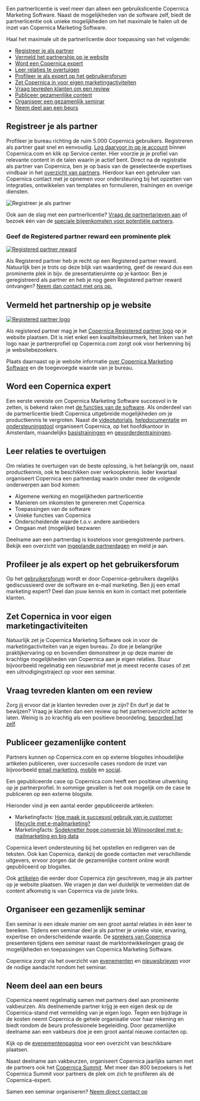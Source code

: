 Een partnerlicentie is veel meer dan alleen een gebruikslicentie
Copernica Marketing Software. Naast de mogelijkheden van de software
zelf, biedt de partnerlicentie ook unieke mogelijkheden om het maximale
te halen uit de inzet van Copernica Marketing Software.

Haal het maximale uit de partnerlicentie door toepassing van het
volgende:

-   [Registreer je als partner](#registreer-je-als-partner)
-   [Vermeld het partnership op je website](#vermeld-het-partnership)
-   [Word een Copernica expert](#Copernica-expert)
-   [Leer relaties te overtuigen](#leer-relaties-te-overtuigen)
-   [Profileer je als expert op het gebruikersforum](#forum)
-   [Zet Copernica in voor eigen
    marketingactiviteiten](#zet-Copernica-in)
-   [Vraag tevreden klanten om een review](#reviews)
-   [Publiceer gezamenlijke content](#gezamenlijke-content)
-   [Organiseer een gezamenlijk seminar](#seminar-organiseren)
-   [Neem deel aan een beurs](#beurzen)

Registreer je als partner
-------------------------

Profileer je bureau richting de ruim 5.000 Copernica gebruikers.
Registreren als partner gaat snel en eenvoudig. [Log daarvoor in op je
account](https://www.copernica.com/nl/userprofile "inloggen op Copernica.com")
binnen Copernica.com en klik op Service center. Hier voorzie je je
profiel van relevante content in de talen waarin je actief bent. Direct
na de registratie als partner van Copernica, ben je op basis van de
geselecteerde expertises vindbaar in het [overzicht van
partners](./vind-een-partner.md "vind een partner").
Hierdoor kan een gebruiker van Copernica contact met je opnemen voor
ondersteuning bij het opzetten van integraties, ontwikkelen van
templates en formulieren, trainingen en overige diensten.

![Registreer je als
partner](../images/register-as-copernica-partner-nl.png)

Ook aan de slag met een partnerlicentie? [Vraag de partnertarieven
aan](http://www.copernica.com/nl/partners/vraag-partnerprijzen-aan "Vraag de partnertarieven aan")
of bezoek één van de [speciale bijeenkomsten voor potentiële
partners](http://www.copernica.com/nl/ondersteuning/productdemonstraties).

### Geef de Registered partner reward een prominente plek

[![Registered partner
reward](../images/RegisteredPartner.JPG "Registered partner reward")](./neem-contact-met-ons-op.md "Neem contact met ons op")

Als Registered partner heb je recht op een Registered partner reward.
Natuurlijk ben je trots op deze blijk van waardering, geef de reward dus
een prominente plek in bijv. de presentatieruimte op je kantoor. Ben je
geregistreerd als partner en heb je nog geen Registered partner reward
ontvangen? [Neem dan contact met ons
op.](./neem-contact-met-ons-op.md "Neem contact met ons op")

Vermeld het partnership op je website
-------------------------------------

[![Registered partner
logo](../images/Copernica-registered-partner-logo.png "Registered partner logo")](./mediabronnen.md)

Als registered partner mag je het [Copernica Registered partner
logo](./mediabronnen.md "Registered partner logo") op
je website plaatsen. Dit is niet enkel een kwaliteitskeurmerk, het
linken van het logo naar je partnerprofiel op Copernica.com zorgt ook
voor herkenning bij je websitebezoekers.

Plaats daarnaast op je website informatie [over Copernica Marketing
Software](./mediabronnen.md "Over Copernica Marketing Software")
en de toegevoegde waarde van je bureau.

Word een Copernica expert
-------------------------

Een eerste vereiste om Copernica Marketing Software succesvol in te
zetten, is bekend raken met [de functies van de
software](./functies.md). Als onderdeel
van de partnerlicentie biedt Copernica uitgebreide mogelijkheden om je
productkennis te vergroten. Naast de
[videotutorials](./videos.md "Videotutorials"),
[helpdocumentatie](./helpdocumentatie.md "helpdocumentatie")
en [ondersteuningstool](./ondersteuningstool.md "Ondersteuningstool")
organiseert Copernica, op het hoofdkantoor in Amsterdam, maandelijks
[basistrainingen](./copernica-training.md)
en [gevorderdentrainingen](./copernica-training.md).

Leer relaties te overtuigen
---------------------------

Om relaties te overtuigen van de beste oplossing, is het belangrijk om,
naast productkennis, ook te beschikken over verkoopkennis. Ieder
kwartaal organiseert Copernica een partnerdag waarin onder meer de
volgende onderwerpen aan bod komen:

-   Algemene werking en mogelijkheden partnerlicentie
-   Manieren om inkomsten te genereren met Copernica
-   Toepassingen van de software
-   Unieke functies van Copernica
-   Onderscheidende waarde t.o.v. andere aanbieders
-   Omgaan met (mogelijke) bezwaren

Deelname aan een partnerdag is kosteloos voor geregistreerde partners.
Bekijk een overzicht van [ingeplande
partnerdagen](./evenementen.md "evenementen")
en meld je aan.

Profileer je als expert op het gebruikersforum
----------------------------------------------

Op het [gebruikersforum](https://www.copernica.com/nl/forum/) wordt er
door Copernica-gebruikers dagelijks gediscussieerd over de software en
e-mail marketing. Ben jij een email marketing expert? Deel dan jouw
kennis en kom in contact met potentiele klanten.

Zet Copernica in voor eigen marketingactiviteiten
-------------------------------------------------

Natuurlijk zet je Copernica Marketing Software ook in voor de
marketingactiviteiten van je eigen bureau. Zo doe je belangrijke
praktijkervaring op en bovendien demonstreer je op deze manier de
krachtige mogelijkheden van Copernica aan je eigen relaties. Stuur
bijvoorbeeld regelmatig een nieuwsbrief met je meest recente cases of
zet een uitnodigingstraject op voor een seminar.

Vraag tevreden klanten om een review
------------------------------------

Zorg jij ervoor dat je klanten tevreden over je zijn? En durf je dat te
bewijzen? Vraag je klanten dan een review op het partneroverzicht achter
te laten. Weinig is zo krachtig als een positieve beoordeling,
[beoordeel het
zelf](https://www.copernica.com/nl/partners/profile/4541127 "reviews").

Publiceer gezamenlijke content
------------------------------

Partners kunnen op Copernica.com en op externe blogsites inhoudelijke
artikelen publiceren, over succesvolle cases rondom de inzet van
bijvoorbeeld [email marketing](./email-marketing-functionaliteiten.md "Email marketing"),
[mobile](./mobile.md "Mobile") en
[social](./social.md "Social").

Een gepubliceerde case op Copernica.com heeft een positieve uitwerking
op je partnerprofiel. In sommige gevallen is het ook mogelijk om de case
te publiceren op een externe blogsite.

Hieronder vind je een aantal eerder gepubliceerde artikelen:

-   Marketingfacts: [Hoe maak je succesvol gebruik van je customer
    lifecycle met
    e-mailmarketing?](http://www.marketingfacts.nl/berichten/hoe-maak-je-succesvol-gebruik-van-je-customer-lifecycle-met-e-mailmarketing "Hoe maak je succesvol gebruik van je customer lifecycle met e-mailmarketing?")
-   Marketingfacts: [Sodeknetter hoge conversie bij Wijnvoordeel met
    e-mailmarketing en big
    data](http://www.marketingfacts.nl/berichten/sodeknetter-hoge-conversie-bij-wijnvoordeel-met-e-mailmarketing-en-big-data "Sodeknetter hoge conversie bij Wijnvoordeel met e-mailmarketing en big data")

Copernica levert ondersteuning bij het opstellen en redigeren van de
teksten. Ook kan Copernica, dankzij de goede contacten met verschillende
uitgevers, ervoor zorgen dat de gezamenlijke content online wordt
gepubliceerd op blogsites.

Ook
[artikelen](./nieuws.md "Kennis artikelen door Copernica")
die eerder door Copernica zijn geschreven, mag je als partner op je
website plaatsen. We vragen je dan wel duidelijk te vermelden dat de
content afkomstig is van Copernica via de juiste links.

Organiseer een gezamenlijk seminar
----------------------------------

Een seminar is een ideale manier om een groot aantal relaties in één
keer te bereiken. Tijdens een seminar deel je als partner je unieke
visie, ervaring, expertise en onderscheidende waarde. De [sprekers van
Copernica](./onze-sprekers.md "onze sprekers")
presenteren tijdens een seminar naast de marktontwikkelingen graag de
mogelijkheden en toepassingen van Copernica Marketing Software.

Copernica zorgt via het overzicht van
[evenementen](./evenementen.md "evenementenkalender")
en [nieuwsbrieven](http://www.copernica.com/nl/nieuwsbrief/aanmelden-nieuwsbrief "meld je aan voor onze nieuwsbrief")
voor de nodige aandacht rondom het seminar.

Neem deel aan een beurs
-----------------------

Copernica neemt regelmatig samen met partners deel aan prominente
vakbeurzen. Als deelnemende partner krijg je een eigen desk op de
Copernica-stand met vermelding van je eigen logo. Tegen een bijdrage in
de kosten neemt Copernica de gehele organisatie voor haar rekening en
biedt rondom de beurs professionele begeleiding. Door gezamenlijke
deelname aan een vakbeurs doe je een groot aantal nieuwe contacten op.

Kijk op de
[evenementenpagina](./evenementen.md "evenementen")
voor een overzicht van beschikbare plaatsen.

Naast deelname aan vakbeurzen, organiseert Copernica jaarlijks samen met
de partners ook het [Copernica Summit](./copernica-summit.md "Copernica Summit").
Met meer dan 800 bezoekers is het Copernica Summit voor partners de plek
om zich te profileren als dé Copernica-expert.

Samen een seminar organiseren? [Neem direct contact
op](mailto:partnermanagement@copernica.com?subject=Seminar%20organiseren)
